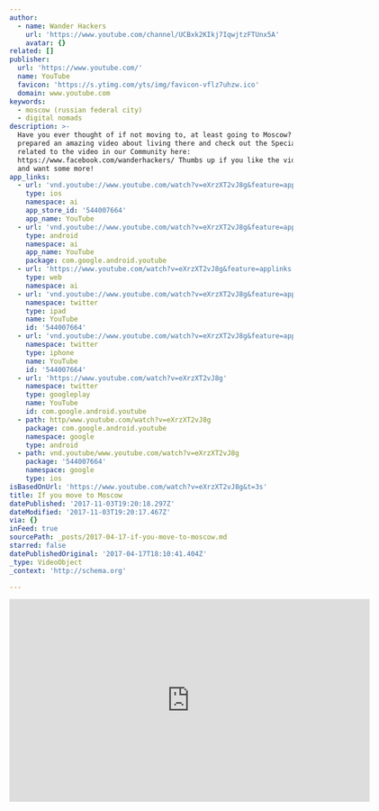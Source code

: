 ```yaml
---
author:
  - name: Wander Hackers
    url: 'https://www.youtube.com/channel/UCBxk2KIkj7IqwjtzFTUnx5A'
    avatar: {}
related: []
publisher:
  url: 'https://www.youtube.com/'
  name: YouTube
  favicon: 'https://s.ytimg.com/yts/img/favicon-vflz7uhzw.ico'
  domain: www.youtube.com
keywords:
  - moscow (russian federal city)
  - digital nomads
description: >-
  Have you ever thought of if not moving to, at least going to Moscow? We have
  prepared an amazing video about living there and check out the Special Article
  related to the video in our Community here:
  https://www.facebook.com/wanderhackers/ Thumbs up if you like the video format
  and want some more!
app_links:
  - url: 'vnd.youtube://www.youtube.com/watch?v=eXrzXT2vJ8g&feature=applinks'
    type: ios
    namespace: ai
    app_store_id: '544007664'
    app_name: YouTube
  - url: 'vnd.youtube://www.youtube.com/watch?v=eXrzXT2vJ8g&feature=applinks'
    type: android
    namespace: ai
    app_name: YouTube
    package: com.google.android.youtube
  - url: 'https://www.youtube.com/watch?v=eXrzXT2vJ8g&feature=applinks'
    type: web
    namespace: ai
  - url: 'vnd.youtube://www.youtube.com/watch?v=eXrzXT2vJ8g&feature=applinks'
    namespace: twitter
    type: ipad
    name: YouTube
    id: '544007664'
  - url: 'vnd.youtube://www.youtube.com/watch?v=eXrzXT2vJ8g&feature=applinks'
    namespace: twitter
    type: iphone
    name: YouTube
    id: '544007664'
  - url: 'https://www.youtube.com/watch?v=eXrzXT2vJ8g'
    namespace: twitter
    type: googleplay
    name: YouTube
    id: com.google.android.youtube
  - path: http/www.youtube.com/watch?v=eXrzXT2vJ8g
    package: com.google.android.youtube
    namespace: google
    type: android
  - path: vnd.youtube/www.youtube.com/watch?v=eXrzXT2vJ8g
    package: '544007664'
    namespace: google
    type: ios
isBasedOnUrl: 'https://www.youtube.com/watch?v=eXrzXT2vJ8g&t=3s'
title: If you move to Moscow
datePublished: '2017-11-03T19:20:18.297Z'
dateModified: '2017-11-03T19:20:17.467Z'
via: {}
inFeed: true
sourcePath: _posts/2017-04-17-if-you-move-to-moscow.md
starred: false
datePublishedOriginal: '2017-04-17T18:10:41.404Z'
_type: VideoObject
_context: 'http://schema.org'

---
```

<iframe src="https://cdn.embedly.com/widgets/media.html?src=https%3A%2F%2Fwww.youtube.com%2Fembed%2FeXrzXT2vJ8g%3Fstart%3D3%26feature%3Doembed%26start%3D3&amp;url=http%3A%2F%2Fwww.youtube.com%2Fwatch%3Fv%3DeXrzXT2vJ8g&amp;image=https%3A%2F%2Fi.ytimg.com%2Fvi%2FeXrzXT2vJ8g%2Fhqdefault.jpg&amp;key=b7d04c9b404c499eba89ee7072e1c4f7&amp;type=text%2Fhtml&amp;schema=youtube" width="640" height="360" scrolling="no" frameborder="0" allowfullscreen="" style=""></iframe>